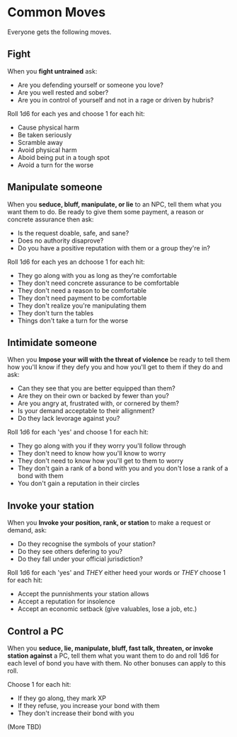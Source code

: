 # Common Moves

Everyone gets the following moves.

## Fight

When you **fight untrained** ask:

* Are you defending yourself or someone you love?
* Are you well rested and sober?
* Are you in control of yourself and not in a rage or driven by
  hubris?

Roll 1d6 for each yes and choose 1 for each hit:

* Cause physical harm
* Be taken seriously
* Scramble away
* Avoid physical harm
* Aboid being put in a tough spot
* Avoid a turn for the worse

## Manipulate someone

When you **seduce, bluff, manipulate, or lie** to an NPC, tell them
what you want them to do. Be ready to give them some payment, a reason
or concrete assurance then ask:

* Is the request doable, safe, and sane?
* Does no authority disaprove?
* Do you have a positive reputation with them or a group they're in?

Roll 1d6 for each yes an dchoose 1 for each hit:

* They go along with you as long as they're comfortable
* They don't need concrete assurance to be comfortable
* They don't need a reason to be comfortable
* They don't need payment to be comfortable
* They don't realize you're manipulating them
* They don't turn the tables
* Things don't take a turn for the worse

## Intimidate someone

When you **Impose your will with the threat of violence** be ready to
tell them how you'll know if they defy you and how you'll get to them
if they do and ask:

* Can they see that you are better equipped than them?
* Are they on their own or backed by fewer than you?
* Are you angry at, frustrated with, or cornered by them?
* Is your demand acceptable to their allignment?
* Do they lack levorage against you?

Roll 1d6 for each 'yes' and choose 1 for each hit:

* They go along with you if they worry you'll follow through
* They don't need to know how you'll know to worry
* They don't need to know how you'll get to them to worry
* They don't gain a rank of a bond with you and you don't lose a rank
  of a bond with them
* You don't gain a reputation in their circles

## Invoke your station

When you **Invoke your position, rank, or station** to make a request
or demand, ask:

* Do they recognise the symbols of your station?
* Do they see others defering to you?
* Do they fall under your official jurisdiction?

Roll 1d6 for each 'yes' and *THEY* either heed your words or *THEY*
choose 1 for each hit:

* Accept the punnishments your station allows
* Accept a reputation for insolence
* Accept an economic setback (give valuables, lose a job, etc.)

## Control a PC

When you **seduce, lie, manipulate, bluff, fast talk, threaten, or
invoke station against** a PC, tell them what you want them to do and
roll 1d6 for each level of bond you have with them. No other bonuses
can apply to this roll.

Choose 1 for each hit:

* If they go along, they mark XP
* If they refuse, you increase your bond with them
* They don't increase their bond with you

(More TBD)